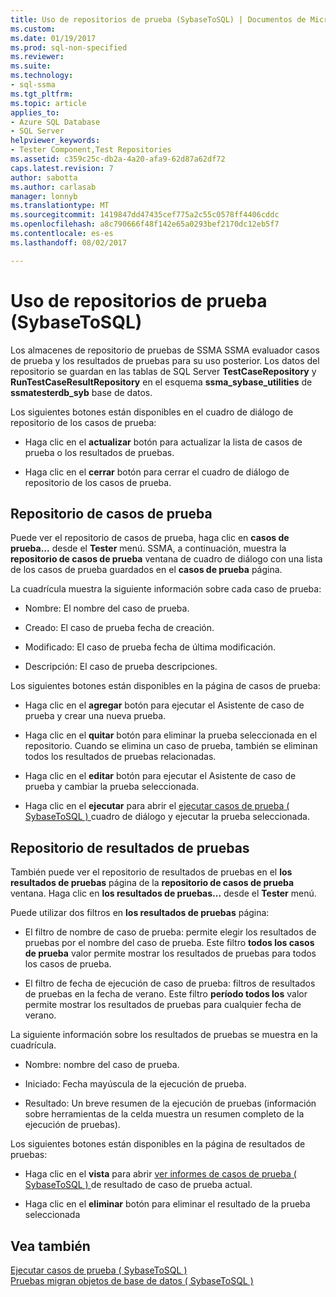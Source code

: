 ```yaml
---
title: Uso de repositorios de prueba (SybaseToSQL) | Documentos de Microsoft
ms.custom: 
ms.date: 01/19/2017
ms.prod: sql-non-specified
ms.reviewer: 
ms.suite: 
ms.technology:
- sql-ssma
ms.tgt_pltfrm: 
ms.topic: article
applies_to:
- Azure SQL Database
- SQL Server
helpviewer_keywords:
- Tester Component,Test Repositories
ms.assetid: c359c25c-db2a-4a20-afa9-62d87a62df72
caps.latest.revision: 7
author: sabotta
ms.author: carlasab
manager: lonnyb
ms.translationtype: MT
ms.sourcegitcommit: 1419847dd47435cef775a2c55c0578ff4406cddc
ms.openlocfilehash: a8c790666f48f142e65a0293bef2170dc12eb5f7
ms.contentlocale: es-es
ms.lasthandoff: 08/02/2017

---
```

# <a name="using-test-repositories-sybasetosql"></a>Uso de repositorios de prueba (SybaseToSQL)
Los almacenes de repositorio de pruebas de SSMA SSMA evaluador casos de prueba y los resultados de pruebas para su uso posterior. Los datos del repositorio se guardan en las tablas de SQL Server **TestCaseRepository** y **RunTestCaseResultRepository** en el esquema **ssma_sybase_utilities** de **ssmatesterdb_syb** base de datos.  
  
Los siguientes botones están disponibles en el cuadro de diálogo de repositorio de los casos de prueba:  
  
-   Haga clic en el **actualizar** botón para actualizar la lista de casos de prueba o los resultados de pruebas.  
  
-   Haga clic en el **cerrar** botón para cerrar el cuadro de diálogo de repositorio de los casos de prueba.  
  
## <a name="test-cases-repository"></a>Repositorio de casos de prueba  
Puede ver el repositorio de casos de prueba, haga clic en **casos de prueba...** desde el **Tester** menú. SSMA, a continuación, muestra la **repositorio de casos de prueba** ventana de cuadro de diálogo con una lista de los casos de prueba guardados en el **casos de prueba** página.  
  
La cuadrícula muestra la siguiente información sobre cada caso de prueba:  
  
-   Nombre: El nombre del caso de prueba.  
  
-   Creado: El caso de prueba fecha de creación.  
  
-   Modificado: El caso de prueba fecha de última modificación.  
  
-   Descripción: El caso de prueba descripciones.  
  
Los siguientes botones están disponibles en la página de casos de prueba:  
  
-   Haga clic en el **agregar** botón para ejecutar el Asistente de caso de prueba y crear una nueva prueba.  
  
-   Haga clic en el **quitar** botón para eliminar la prueba seleccionada en el repositorio. Cuando se elimina un caso de prueba, también se eliminan todos los resultados de pruebas relacionadas.  
  
-   Haga clic en el **editar** botón para ejecutar el Asistente de caso de prueba y cambiar la prueba seleccionada.  
  
-   Haga clic en el **ejecutar** para abrir el [ejecutar casos de prueba &#40; SybaseToSQL &#41; ](../../ssma/sybase/running-test-cases-sybasetosql.md) cuadro de diálogo y ejecutar la prueba seleccionada.  
  
## <a name="test-results-repository"></a>Repositorio de resultados de pruebas  
También puede ver el repositorio de resultados de pruebas en el **los resultados de pruebas** página de la **repositorio de casos de prueba** ventana. Haga clic en **los resultados de pruebas...** desde el **Tester** menú.  
  
Puede utilizar dos filtros en **los resultados de pruebas** página:  
  
-   El filtro de nombre de caso de prueba: permite elegir los resultados de pruebas por el nombre del caso de prueba. Este filtro **todos los casos de prueba** valor permite mostrar los resultados de pruebas para todos los casos de prueba.  
  
-   El filtro de fecha de ejecución de caso de prueba: filtros de resultados de pruebas en la fecha de verano. Este filtro **período todos los** valor permite mostrar los resultados de pruebas para cualquier fecha de verano.  
  
La siguiente información sobre los resultados de pruebas se muestra en la cuadrícula.  
  
-   Nombre: nombre del caso de prueba.  
  
-   Iniciado: Fecha mayúscula de la ejecución de prueba.  
  
-   Resultado: Un breve resumen de la ejecución de pruebas (información sobre herramientas de la celda muestra un resumen completo de la ejecución de pruebas).  
  
Los siguientes botones están disponibles en la página de resultados de pruebas:  
  
-   Haga clic en el **vista** para abrir [ver informes de casos de prueba &#40; SybaseToSQL &#41; ](../../ssma/sybase/viewing-test-case-reports-sybasetosql.md) de resultado de caso de prueba actual.  
  
-   Haga clic en el **eliminar** botón para eliminar el resultado de la prueba seleccionada  
  
## <a name="see-also"></a>Vea también  
[Ejecutar casos de prueba &#40; SybaseToSQL &#41;](../../ssma/sybase/running-test-cases-sybasetosql.md)  
[Pruebas migran objetos de base de datos &#40; SybaseToSQL &#41;](../../ssma/sybase/testing-migrated-database-objects-sybasetosql.md)  
  

